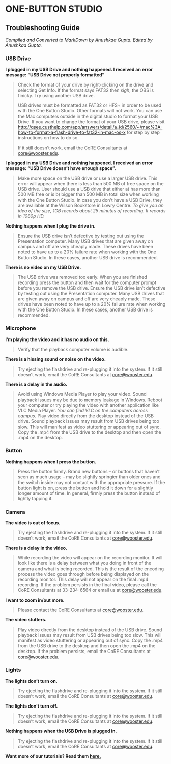 # ONE-BUTTON STUDIO
## Troubleshooting Guide
*Compiled and Converted to MarkDown by Anushkaa Gupta. Edited by Anushkaa Gupta.*


### USB Drive
**I plugged in my USB Drive and nothing happened. I received an error message: “USB Drive not properly formatted”**

> Check the format of your drive by right-clicking on the drive and selecting Get Info. If the format says FAT32 then *sigh*, the OBS is finicky. Try using another USB drive.  
>
> USB drives must be formatted as FAT32 or HFS+ in order to be used with the One Button Studio. Other formats will not work. 
You can use the Mac computers outside in the digital studio to format your USB Drive. If you want to change the format of your USB drive, please visit http://qsee.custhelp.com/app/answers/detail/a_id/2560/~/mac%3A-how-to-format-a-flash-drive-to-fat32-in-mac-os-x for step by step instructions on how to do so. 
> 
> If it still doesn’t work, email the CoRE Consultants at core@wooster.edu.




**I plugged in my USB Drive and nothing happened. I received an error message: “USB Drive doesn’t have enough space”.**

> Make more space on the USB drive or use a larger USB drive. This error will appear when there is less than 500 MB of free space on the USB drive. User should use a USB drive that either 
> a) has more than 500 MB free or is 
> b) bigger than 500 MB in total size when working with the One Button Studio.
> In case you don’t have a USB Drive, they are available at the Wilson Bookstore in Lowry Centre. 
> *To give you an idea of the size, 1GB records about 25 minutes of recording. It records in 1080p HD.*



**Nothing happens when I plug the drive in.**

> Ensure the USB drive isn’t defective by testing out using the Presentation computer. Many USB drives that are given away on campus and off are very cheaply made. These drives have been noted to have up to a 20% failure rate when working with the One Button Studio. In these cases, another USB drive is recommended.
 
 
 
 **There is no video on my USB Drive.**

> The USB drive was removed too early. When you are finished recording press the button and then wait for the computer prompt before you remove the USB drive.
> Ensure the USB drive isn’t defective by testing out using the Presentation computer. Many USB drives that are given away on campus and off are very cheaply made. These drives have been noted to have up to a 20% failure rate when working with the One Button Studio. In these cases, another USB drive is recommended.




### Microphone
**I’m playing the video and it has no audio on this.**

> Verify that the playback computer volume is audible.



**There is a hissing sound or noise on the video.**

> Try ejecting the flashdrive and re-plugging it into the system.
> If it still doesn’t work, email the CoRE Consultants at core@wooster.edu.




**There is a delay in the audio.**

> Avoid using Windows Media Player to play your video. Sound playback issues may be due to memory leakage in Windows. Reboot your computer or try playing the video with another application like VLC Media Player.
> *You can find VLC on the computers across campus.*
> Play video directly from the desktop instead of the USB drive. Sound playback issues may result from USB drives being too slow. This will manifest as video stuttering or appearing out of sync. Copy the .mp4 from the USB drive to the desktop and then open the .mp4 on the desktop.




### Button
**Nothing happens when I press the button.**

> Press the button firmly. Brand new buttons – or buttons that haven’t seen as much usage – may be slightly springier than older ones and the switch inside may not contact with the appropriate pressure. If the button light is on, press the button and hold it down for a slightly longer amount of time. In general, firmly press the button instead of lightly tapping it.




### Camera
**The video is out of focus.**

> Try ejecting the flashdrive and re-plugging it into the system.
> If it still doesn’t work, email the CoRE Consultants at core@wooster.edu.



**There is a delay in the video.**

> While recording the video will appear on the recording monitor. It will look like there is a delay between what you doing in front of the camera and what is being recorded. This is the result of the encoding process the video goes through before being displayed on the recording monitor. This delay will not appear on the final .mp4 recording. 
> If the problem persists in the final video, please call the CoRE Consultants at 33-234-6564 or email us at core@wooster.edu.



**I want to zoom in/out more.**

> Please contact the CoRE Consultants at core@wooster.edu.



**The video stutters.**

> Play video directly from the desktop instead of the USB drive. Sound playback issues may result from USB drives being too slow. This will manifest as video stuttering or appearing out of sync. Copy the .mp4 from the USB drive to the desktop and then open the .mp4 on the desktop.
> If the problem persists, email the CoRE Consultants at core@wooster.edu.




### Lights
**The lights don’t turn on.**
> Try ejecting the flashdrive and re-plugging it into the system.
> If it still doesn’t work, email the CoRE Consultants at core@wooster.edu.



**The lights don’t turn off.**

> Try ejecting the flashdrive and re-plugging it into the system.
> If it still doesn’t work, email the CoRE Consultants at core@wooster.edu.




**Nothing happens when the USB Drive is plugged in.**

> Try ejecting the flashdrive and re-plugging it into the system.
> If it still doesn’t work, email the CoRE Consultants at core@wooster.edu.




**Want more of our tutorials? Read them [here.](https://github.com/wooster-core/Documentation/blob/master/README.md)**
